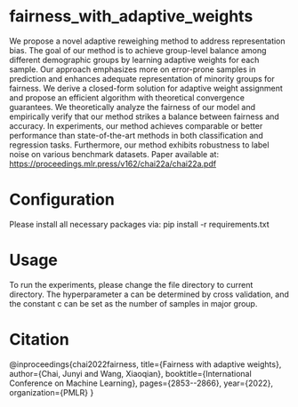 # fairness_with_adaptive_weights
 We propose a novel adaptive reweighing method to address representation bias. The goal of our method is to achieve group-level balance among different demographic groups by learning adaptive weights for each sample. Our approach emphasizes more on error-prone samples in prediction and enhances adequate representation of minority groups for fairness. We derive a closed-form solution for adaptive weight assignment and propose an efficient algorithm with theoretical convergence guarantees. We theoretically analyze the fairness of our model and empirically verify that our method strikes a balance between fairness and accuracy. In experiments, our method achieves comparable or better performance than state-of-the-art methods in both classification and regression tasks. Furthermore, our method exhibits robustness to label noise on various benchmark datasets. Paper available at: https://proceedings.mlr.press/v162/chai22a/chai22a.pdf

# Configuration
 Please install all necessary packages via: pip install -r requirements.txt
  

# Usage
 To run the experiments, please change the file directory to current directory. The hyperparameter a can be determined by cross validation, and the constant c can be set as the number of samples in major group.


# Citation
 @inproceedings{chai2022fairness,
  title={Fairness with adaptive weights},
  author={Chai, Junyi and Wang, Xiaoqian},
  booktitle={International Conference on Machine Learning},
  pages={2853--2866},
  year={2022},
  organization={PMLR}
}
